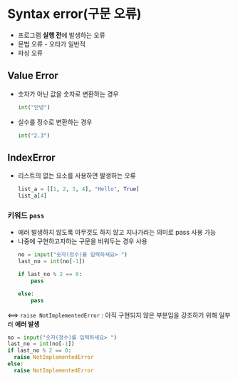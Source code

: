 # Syntax error(구문 오류)
- 프로그램 **실행 전**에 발생하는 오류
- 문법 오류 - 오타가 일반적
- 파싱 오류


## Value Error
- 숫자가 아닌 값을 숫자로 변환하는 경우
	```py
	int("안녕")
	```
-  실수를 정수로 변환하는 경우
	```py
	int("2.3")
	```

## IndexError
- 리스트의 없는 요소를 사용하면 발생하는 오류
	```py
	list_a = [[1, 2, 3, 4], "Hello", True]
	list_a[4]
	```

### 키워드 `pass` 
- 에러 발생하지 않도록 아무것도 하지 않고 지나가라는 의미로 pass 사용 가능
- 나중에 구현하고자하는 구문을 비워두는 경우 사용
	```py
	no = input("숫자(정수)를 입력하세요> ")
	last_no = int(no[-1])
	
	if last_no % 2 == 0:
		pass
	
	else:
		pass
	```

⟺ `raise NotImplementedError`
		: 아직 구현되지 않은 부분임을 강조하기 위해 일부러 **에러 발생**

```py
no = input("숫자(정수)를 입력하세요> ")
last_no = int(no[-1])
if last_no % 2 == 0:
  raise NotImplementedError
else:
  raise NotImplementedError
```


